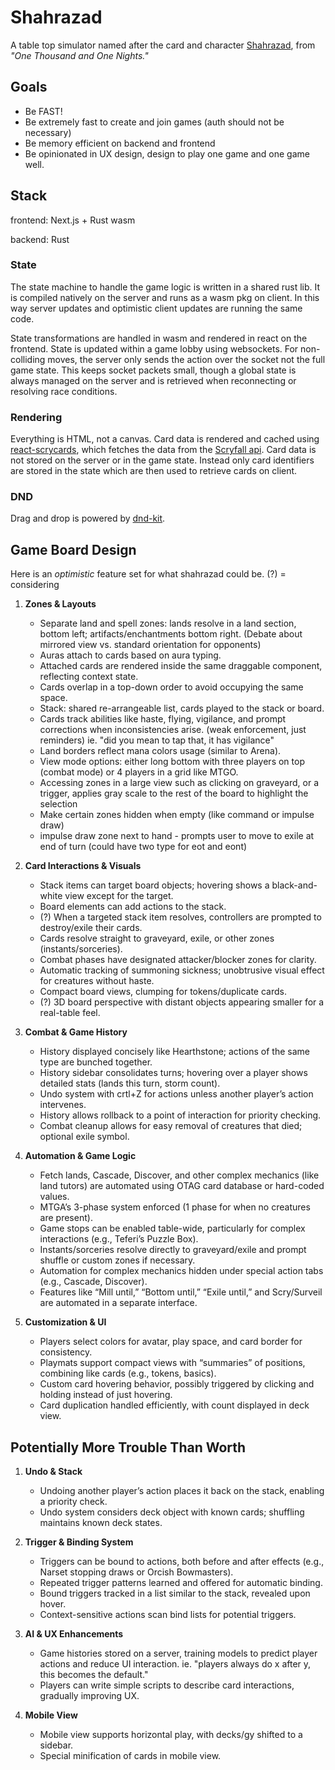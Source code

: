 # Shahrazad
A table top simulator named after the card and character [Shahrazad](https://en.wikipedia.org/wiki/Scheherazade), from *"One Thousand and One Nights."*

## Goals
 - Be FAST!
 - Be extremely fast to create and join games (auth should not be necessary)
 - Be memory efficient on backend and frontend
 - Be opinionated in UX design, design to play one game and one game well.

## Stack
frontend: Next.js + Rust wasm

backend: Rust 

### **State**
The state machine to handle the game logic is written in a shared rust lib.
It is compiled natively on the server and runs as a wasm pkg on client.
In this way server updates and optimistic client updates are running the same code.

State transformations are handled in wasm and rendered in react on the frontend.
State is updated within a game lobby using websockets.
For non-colliding moves, the server only sends the action over the socket not the full game state. 
This keeps socket packets small, though a global state is always managed on the server and is retrieved when reconnecting or resolving race conditions.

### **Rendering**
Everything is HTML, not a canvas.
Card data is rendered and cached using [react-scrycards](https://github.com/LiamS-H/react-scrycards), which fetches the data from the [Scryfall api](https://scryfall.com/docs/api).
Card data is not stored on the server or in the game state. Instead only card identifiers are stored in the state which are then used to retrieve cards on client. 

### **DND**
Drag and drop is powered by [dnd-kit](https://dndkit.com/).

## Game Board Design
Here is an *optimistic* feature set for what shahrazad could be.
(?) = considering
1. **Zones & Layouts**  
   - Separate land and spell zones: lands resolve in a land section, bottom left; artifacts/enchantments bottom right. (Debate about mirrored view vs. standard orientation for opponents)  
   - Auras attach to cards based on aura typing.  
   - Attached cards are rendered inside the same draggable component, reflecting context state.  
   - Cards overlap in a top-down order to avoid occupying the same space.  
   - Stack: shared re-arrangeable list, cards played to the stack or board.  
   - Cards track abilities like haste, flying, vigilance, and prompt corrections when inconsistencies arise. (weak enforcement, just reminders) ie. "did you mean to tap that, it has vigilance"
   - Land borders reflect mana colors usage (similar to Arena).  
   - View mode options: either long bottom with three players on top (combat mode) or 4 players in a grid like MTGO.
   - Accessing zones in a large view such as clicking on graveyard, or a trigger, applies gray scale to the rest of the board to highlight the selection
   - Make certain zones hidden when empty (like command or impulse draw)
   - impulse draw zone next to hand - prompts user to move to exile at end of turn (could have two type for eot and eont)

2. **Card Interactions & Visuals**  
   - Stack items can target board objects; hovering shows a black-and-white view except for the target.  
   - Board elements can add actions to the stack.  
   - (?) When a targeted stack item resolves, controllers are prompted to destroy/exile their cards.
   - Cards resolve straight to graveyard, exile, or other zones (instants/sorceries).  
   - Combat phases have designated attacker/blocker zones for clarity.  
   - Automatic tracking of summoning sickness; unobtrusive visual effect for creatures without haste.  
   - Compact board views, clumping for tokens/duplicate cards.  
   - (?) 3D board perspective with distant objects appearing smaller for a real-table feel.  

3. **Combat & Game History**  
   - History displayed concisely like Hearthstone; actions of the same type are bunched together.  
   - History sidebar consolidates turns; hovering over a player shows detailed stats (lands this turn, storm count).  
   - Undo system with crtl+Z for actions unless another player’s action intervenes.
   - History allows rollback to a point of interaction for priority checking.
   - Combat cleanup allows for easy removal of creatures that died; optional exile symbol.

4. **Automation & Game Logic**  
   - Fetch lands, Cascade, Discover, and other complex mechanics (like land tutors) are automated using OTAG card database or hard-coded values.  
   - MTGA’s 3-phase system enforced (1 phase for when no creatures are present).  
   - Game stops can be enabled table-wide, particularly for complex interactions (e.g., Teferi’s Puzzle Box).  
   - Instants/sorceries resolve directly to graveyard/exile and prompt shuffle or custom zones if necessary.  
   - Automation for complex mechanics hidden under special action tabs (e.g., Cascade, Discover).  
   - Features like “Mill until,” “Bottom until,” “Exile until,” and Scry/Surveil are automated in a separate interface.

5. **Customization & UI**  
   - Players select colors for avatar, play space, and card border for consistency.  
   - Playmats support compact views with “summaries” of positions, combining like cards (e.g., tokens, basics).  
   - Custom card hovering behavior, possibly triggered by clicking and holding instead of just hovering.  
   - Card duplication handled efficiently, with count displayed in deck view.  

## Potentially More Trouble Than Worth
1. **Undo & Stack**  
   - Undoing another player’s action places it back on the stack, enabling a priority check.
   - Undo system considers deck object with known cards; shuffling maintains known deck states.

2. **Trigger & Binding System**  
   - Triggers can be bound to actions, both before and after effects (e.g., Narset stopping draws or Orcish Bowmasters).  
   - Repeated trigger patterns learned and offered for automatic binding.  
   - Bound triggers tracked in a list similar to the stack, revealed upon hover.  
   - Context-sensitive actions scan bind lists for potential triggers.

3. **AI & UX Enhancements**  
   - Game histories stored on a server, training models to predict player actions and reduce UI interaction. ie. "players always do x after y, this becomes the default."
   - Players can write simple scripts to describe card interactions, gradually improving UX.  

4. **Mobile View**  
   - Mobile view supports horizontal play, with decks/gy shifted to a sidebar.  
   - Special minification of cards in mobile view.